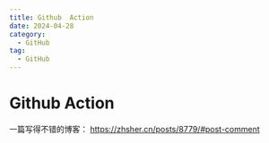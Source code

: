 ```yaml
---
title: Github  Action
date: 2024-04-28
category:
  - GitHub
tag:
  - GitHub
---
```

# Github Action

一篇写得不错的博客：
https://zhsher.cn/posts/8779/#post-comment
